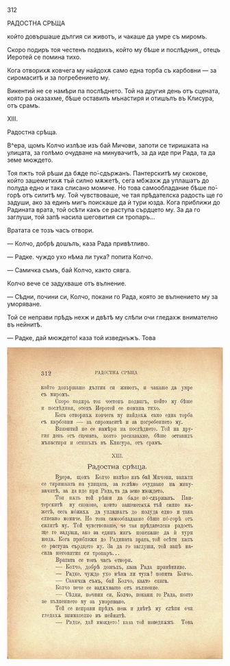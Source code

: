 ﻿312

РАДОСТНА СРѢЩА

който довършаше дългия си животъ, и чакаше да умре съ миромъ.

Скоро подиръ тоя честенъ подвихъ, който му бѣше и послѣдния,, отецъ Иеротей се помина тихо.

Кога отворихѫ ковчега му найдохѫ само една торба съ карбовни — за сиромаситѣ и за погребението му.

Викентий не се намѣри па послѣднето. Той на другия день отъ сцената, която ра оказахме, бѣше оставилъ мънастиря и отишълъ въ Клисура, отъ срамъ.

XIII.

Радостна срѣща.

В^ера, щомъ Колчо излѣзе изъ бай Мичови, запоти се тиришката на улицата, за голѣмо очудване на минувачитѣ, за да иде при Рада, та да земе мюждето.

Тоя пжть той рѣши да бѫде по́-сдържанъ. Пантерскитѣ му скокове, който зашеметихѫ тъй силно мѫжетѣ, сега мбжахж да уплашатъ до полуда едно и така слисано момиче. Но това самообладание бѣше по́-горѣ отъ силитѣ му. Той чувствоваше, че тая прѣдателска радость ще го задуши, ако за единъ мигъ поискаше да ѝ тури юзда. Кога приближи до Радината врата, той осѣти какъ се раступа сърдцето му. За да го заглуши, той запѣ насила шеговития си тропаръ...

Вратата се тозъ часъ отвори.

— Колчо, добрѣ дошълъ, каза Рада привѣтливо.

— Радке. чуждо ухо нѣма ли тука? попита Колчо.

— Самичка съмъ, бай Колчо, както сявга.

Колчо вече се задухваше отъ вълнение.

— Сѣдни, почини си, Колчо, покани го Рада, която зе вълнението му за уморяване.

Той се неправи прѣдъ нехж и двѣтѣ му слѣпи очи гледахж внимателно въ нейнитѣ.

— Радке, дай мюждето! каза той изведнъжъ. Това

![original](../images/351.jpg)

